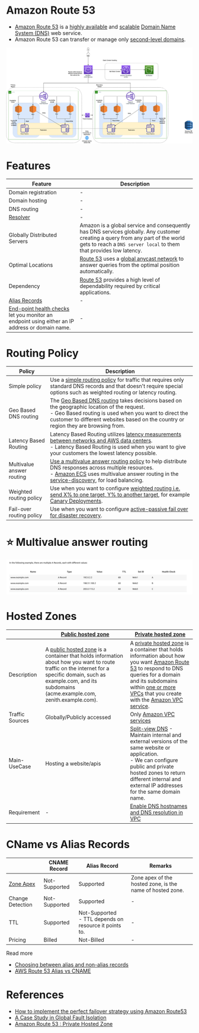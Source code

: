 
# Amazon Route 53
- [Amazon Route 53](https://docs.aws.amazon.com/Route53/latest/DeveloperGuide/Welcome.html) is a [highly available](../../../1_HLDDesignComponents/0_SystemGlossaries/Reliability/HighAvailability.md) and [scalable](../../../1_HLDDesignComponents/0_SystemGlossaries/Scalability/DBScalability.md) [Domain Name System (DNS)](https://www.cloudflare.com/learning/dns/what-is-dns/) web service. 
- Amazon Route 53 can transfer or manage only [second-level domains](https://developer.mozilla.org/en-US/docs/Glossary/Second-level_Domain).

![img.png](../../0_AWSDesigns/DesignMultiRegionActiveActiveArchitectureOnAWS/AWS-Multi-Region-AZ-HA.drawio.png)

# Features

| Feature                                                                                                                                                                              | Description                                                                                                                                                                                                                                      |
|--------------------------------------------------------------------------------------------------------------------------------------------------------------------------------------|--------------------------------------------------------------------------------------------------------------------------------------------------------------------------------------------------------------------------------------------------|
| Domain registration                                                                                                                                                                  | -                                                                                                                                                                                                                                                |
| Domain hosting                                                                                                                                                                       | -                                                                                                                                                                                                                                                |
| DNS routing                                                                                                                                                                          | -                                                                                                                                                                                                                                                |
| [Resolver](https://docs.aws.amazon.com/Route53/latest/DeveloperGuide/resolver.html)                                                                                                  | -                                                                                                                                                                                                                                                |
| Globally Distributed Servers                                                                                                                                                         | Amazon is a global service and consequently has DNS services globally. Any customer creating a query from any part of the world gets to reach a `DNS server local` to them that provides low latency.                                            |
| Optimal Locations                                                                                                                                                                    | [Route 53](https://docs.aws.amazon.com/Route53/latest/DeveloperGuide/Welcome.html) uses a [global anycast network](https://www.cloudflare.com/learning/cdn/glossary/anycast-network/) to answer queries from the optimal position automatically. |
| Dependency                                                                                                                                                                           | [Route 53](https://docs.aws.amazon.com/Route53/latest/DeveloperGuide/Welcome.html) provides a high level of dependability required by critical applications.                                                                                     |
| [Alias Records](https://repost.aws/knowledge-center/route-53-create-alias-records)                                                                                                   | -                                                                                                                                                                                                                                                |
| [End-point health checks](https://docs.aws.amazon.com/Route53/latest/DeveloperGuide/health-checks-types.html) let you monitor an endpoint using either an IP address or domain name. | -                                                                                                                                                                                                                                                |

# Routing Policy

| Policy                    | Description                                                                                                                                                                                                                                                                                                                                                                                                                                             |
|---------------------------|---------------------------------------------------------------------------------------------------------------------------------------------------------------------------------------------------------------------------------------------------------------------------------------------------------------------------------------------------------------------------------------------------------------------------------------------------------|
| Simple policy             | Use a [simple routing policy](https://aws.amazon.com/premiumsupport/knowledge-center/multivalue-versus-simple-policies/) for traffic that requires only standard DNS records and that doesn't require special options such as weighted routing or latency routing.                                                                                                                                                                                      |
| Geo Based DNS routing     | The [Geo Based DNS routing](https://docs.aws.amazon.com/Route53/latest/DeveloperGuide/routing-policy-geo.html) takes decisions based on the geographic location of the request.<br/>- Geo Based routing is used when you want to direct the customer to different websites based on the country or region they are browsing from.                                                                                                                       |
| Latency Based Routing     | Latency Based Routing utilizes [latency measurements between networks and AWS data centers](../../../1_HLDDesignComponents/0_SystemGlossaries/Scalability/LatencyThroughput.md). <br/>- Latency Based Routing is used when you want to give your customers the lowest latency possible.                                                                                                                                                                 |
| Multivalue answer routing | [Use a multivalue answer routing policy](https://aws.amazon.com/premiumsupport/knowledge-center/multivalue-versus-simple-policies/) to help distribute DNS responses across multiple resources. <br/>- [Amazon ECS](../../4_ContainerOrchestrationServices/AmazonECS/Readme.md) uses multivalue answer routing in the [service-discovery](../../../1_HLDDesignComponents/1_MicroServicesSOA/2_ServiceRegistry&Discovery/Readme.md), for load balancing. |
| Weighted routing policy   | Use when you want to configure [weighted routing i.e. send X% to one target, Y% to another target](https://docs.aws.amazon.com/Route53/latest/DeveloperGuide/resource-record-sets-values-weighted.html), for example [Canary Deployments](../../../1_HLDDesignComponents/0_SystemGlossaries/DevOps/DeploymentTechniques.md).                                                                                                                               |
| Fail-over routing policy  | Use when you want to configure [active-passive fail over for disaster recovery](../../../1_HLDDesignComponents/0_SystemGlossaries/Reliability/HighAvailability.md#active-passive-policy).                                                                                                                                                                                                                                                               |

# :star: Multivalue answer routing

![img.png](assets/route53-multi-value-routing.png)

# Hosted Zones

|                 | [Public hosted zone](https://docs.aws.amazon.com/Route53/latest/DeveloperGuide/AboutHZWorkingWith.html)                                                                                                                                                                                                    | [Private hosted zone](https://docs.aws.amazon.com/Route53/latest/DeveloperGuide/hosted-zones-private.html)                                                                                                                                                                                                                                                                                                             |
|-----------------|------------------------------------------------------------------------------------------------------------------------------------------------------------------------------------------------------------------------------------------------------------------------------------------------------------|------------------------------------------------------------------------------------------------------------------------------------------------------------------------------------------------------------------------------------------------------------------------------------------------------------------------------------------------------------------------------------------------------------------------|
| Description     | A [public hosted zone](https://docs.aws.amazon.com/Route53/latest/DeveloperGuide/AboutHZWorkingWith.html) is a container that holds information about how you want to route traffic on the internet for a specific domain, such as example.com, and its subdomains (acme.example.com, zenith.example.com). | A [private hosted zone](https://docs.aws.amazon.com/Route53/latest/DeveloperGuide/hosted-zones-private.html) is a container that holds information about how you want [Amazon Route 53]() to respond to DNS queries for a domain and its subdomains within [one or more VPCs](../3_NetworkFoundations/AmazonVPC/Readme.md) that you create with the [Amazon VPC service](../3_NetworkFoundations/AmazonVPC/Readme.md). |
| Traffic Sources | Globally/Publicly accessed                                                                                                                                                                                                                                                                                 | Only [Amazon VPC services](../3_NetworkFoundations/AmazonVPC/Readme.md)                                                                                                                                                                                                                                                                                                                                                |
| Main-UseCase    | Hosting a website/apis                                                                                                                                                                                                                                                                                     | [Split-view DNS](https://www.bogotobogo.com/DevOps/AWS/aws-Route53-DNS-Private-Hosted-Zone.php) - Maintain internal and external versions of the same website or application. <br/>- We can configure public and private hosted zones to return different internal and external IP addresses for the same domain name.                                                                                                 |
| Requirement     | -                                                                                                                                                                                                                                                                                                          | [Enable DNS hostnames and DNS resolution in VPC](https://docs.aws.amazon.com/vpc/latest/userguide/vpc-dns.html)                                                                                                                                                                                                                                                                                                        |

# CName vs Alias Records

|                                                            | CNAME Record  | Alias Record                                              | Remarks                                                   |
|------------------------------------------------------------|---------------|-----------------------------------------------------------|-----------------------------------------------------------|
| [Zone Apex](https://cloudsoft.io/blog/aws-dns-domain-apex) | Not-Supported | Supported                                                 | Zone apex of the hosted zone, is the name of hosted zone. |
| Change Detection                                           | Not-Supported | Supported                                                 | -                                                         |
| TTL                                                        | Supported     | Not-Supported<br/>- TTL depends on resource it points to. | -                                                         |
| Pricing                                                    | Billed        | Not-Billed                                                | -                                                         |

Read more
- [Choosing between alias and non-alias records](https://docs.aws.amazon.com/Route53/latest/DeveloperGuide/resource-record-sets-choosing-alias-non-alias.html)
- [AWS Route 53 Alias vs CNAME](https://jayendrapatil.com/aws-route-53-alias-vs-cname/)

# References
- [How to implement the perfect failover strategy using Amazon Route53](https://medium.com/dazn-tech/how-to-implement-the-perfect-failover-strategy-using-amazon-route53-1cc4b19fa9c7)
- [A Case Study in Global Fault Isolation](https://aws.amazon.com/blogs/architecture/a-case-study-in-global-fault-isolation/) 
- [Amazon Route 53 : Private Hosted Zone](https://www.bogotobogo.com/DevOps/AWS/aws-Route53-DNS-Private-Hosted-Zone.php)